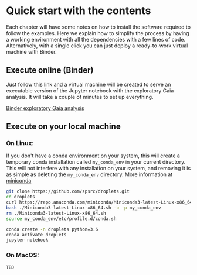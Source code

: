 # Quick start with the contents

Each chapter will have some notes on how to install the software required to
follow the examples. Here we explain how to simplify the process by having a
working environment with all the dependencies with a few lines of code.
Alternatively, with a single click you can just deploy a ready-to-work virtual
machine with Binder.

## Execute online (Binder)

Just follow this link and a virtual machine will be created to serve an executable version of the Jupyter notebook with the exploratory Gaia analysis. It will take a couple of minutes to set up everything.

[Binder exploratory Gaia analysis](https://mybinder.org/v2/gh/spsrc/droplets/master?filepath=gaia_exploratory%2Fjupyter_exploratory.ipynb)


## Execute on your local machine

### On Linux:
If you don't have a conda environment on your system, this will create a temporary conda installation called `my_conda_env` in your current directory. This will not interfere with any installation on your system, and removing it is as simple as deleting the `my_conda_env` directory. More information at [miniconda](https://docs.conda.io/en/latest/miniconda.html)

```bash
git clone https://github.com/spsrc/droplets.git
cd droplets
curl https://repo.anaconda.com/miniconda/Miniconda3-latest-Linux-x86_64.sh -O
bash ./Miniconda3-latest-Linux-x86_64.sh -b -p my_conda_env
rm ./Miniconda3-latest-Linux-x86_64.sh
source my_conda_env/etc/profile.d/conda.sh 
```
```bash
conda create -n droplets python=3.6
conda activate droplets 
jupyter notebook
```

### On MacOS:

```bash
TBD
```
